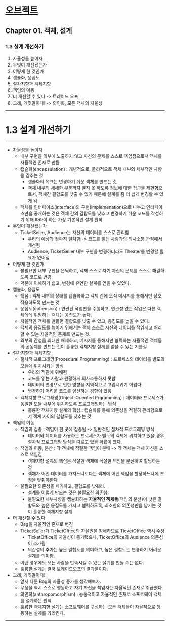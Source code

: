 # <a href = "../README.md" target="_blank">오브젝트</a>
## Chapter 01. 객체, 설계
### 1.3 설계 개선하기
1) 자율성을 높이자
2) 무엇이 개선됐는가
3) 어떻게 한 것인가
4) 캡슐화, 응집도
5) 절차지향과 객체지향
6) 책임의 이동
7) 더 개선할 수 있다 -> 트레이드 오프
8) 그래, 거짓말이다! -> 의인화, 모든 객체의 자율성

---

# 1.3 설계 개선하기

---

- 자율성을 높이자
    - 내부 구현을 외부에 노출하지 않고 자신의 문제를 스스로 책임짐으로서 객체를 자율적인 존재로 만듬
    - 캡슐화(encapsulation) : 개념적으로, 물리적으로 객체 내부의 세부적인 사항을 감추는 것
        - 캡슐화의 목표는 변경하기 쉬운 객체를 만드는 것
        - 객체 내부의 세세한 부분까지 알지 못 하도록 정보에 대한 접근을 제한함으로서, 객체간 결합도를 낮출 수 있기 때문에 설계를 좀 더 쉽게
          변경할 수 있게 됨
    - 객체를 인터페이스(interface)와 구현(implemenation)으로 나누고 인터페이스만을 공개하는 것은 객체 간의 결합도를 낮추고
      변경하기 쉬운 코드를 작성하기 위해 따라야 하는 가장 기본적인 설계 원칙
- 무엇이 개선됐는가
    - TicketSeller, Audience는 자신의 데이터를 스스로 관리함
        - 우리의 예상과 정확히 일치함 -> 코드를 읽는 사람과의 의사소통 관점에서 개선됨
        - Audience, TicketSeller 내부 구현을 변경하더라도 Theater를 변경할 필요가 없어짐
- 어떻게 한 것인가
    - 불필요한 내부 구현을 은닉하고, 객체 스스로 자기 자신의 문제를 스스로 해결하도록 코드로 변경
    - 덕분에 이해하기 쉽고, 변경에 유연한 설계를 얻을 수 있었다.
- 캡슐화, 응집도
    - 핵심 : 객체 내부의 상태를 캡슐화하고 객체 간에 오직 메시지를 통해서만 상호작용하도록 만드는 것
    - 응집도(cohension) : 연관된 작업만을 수행하고, 연관성 없는 작업은 다른 객체에에 위임하는 객체는 응집도가 높다.
    - 자율적인 객체를 만들면 결합도를 낮출 수 있고, 응집도를 높일 수 있다.
    - 객체의 응집도를 높이기 위해서는 객체 스스로 자신의 데이터를 책임지고 처리할 수 있는 자율적인 존재로 만드는 것.
    - 외부의 간섭을 최대한 배제하고, 메시지를 통해서만 협력하는 자율적인 객체들의 공동체를 만드는 것이 훌륭한 객체지향 설계를
      얻을 수 있는 지름길
- 절차지향과 객체지향
    - 절차적 프로그래밍(Procedural Programming) : 프로세스와 데이터를 별도의 모듈에 위치시키는 방식
        - 우리의 직관에 위배됨
        - 코드를 읽는 사람과 원활하게 의사소통하지 못함
        - 데이터의 변경으로 인한 영향을 지역적으로 고립시키기 어렵다.
        - 변경하기 어려운 코드를 양산하는 경향이 있음
    - 객체지향 프로그래밍(Object-Oriented Prgramming) : 데이터와 프로세스가 동일한 모듈 내부에 위치하도록 프로그래밍하는 방식
        - 훌륭한 객체지향 설계의 핵심 : 캡슐화를 통해 의존성을 적절히 관리함으로서 객체 사이의 결합도를 낮추는 것
- 책임의 이동
    - 책임의 집중 : 책임이 한 곳에 집중됨 -> 일반적인 절차적 프로그래밍 방식
        - 데이터와 데이터를 사용하는 프로세스가 별도의 객체에 위치하고 있을 경우 절차적 프로그래밍 방식을 따르고 있을 확률이 크다.
    - 책임의 이동, 분산 : 각 객체에 적절한 책임이 분배 -> 각 객체는 객체 자신을 스스로 책임짐
        - 객체지향 설계의 핵심은 적절한 객체에 적절한 책임을 분산하여 할당하는 것
        - 객체가 어떤 데이터를 가지느냐보다는 객체에 어떤 책임을 할당하느냐에 초점을 맞춰야한다
    - 불필요한 의존성을 제거하고, 결합도를 낮춰라.
        - 설계를 어렵게 만드는 것은 불필요한 의존성.
        - 불필요한 세부사항을 캡슐화하는 **자율적인 객체들**(책임의 분산)이 낮은 결합도와 높은 응집도를 가지고 협력하도록,
          최소한의 의존성만을 남기는 것이 훌륭한 객체지향 설계
- 더 개선할 수 있다
    - Bag을 자율적인 존재로 변경
    - TicketSeller가 TicketOffice의 자율권을 침해하므로 TicketOffice 역시 수정
        - TicketOffice의 자율성이 증가됐으나, TicketOffice의 Audience 의존성이 추가됨
        - 의존성의 추가는 높은 결합도를 의미하고, 높은 결합도는 변경하기 어려운 설계를 의미함.
    - 어떤 경우에도 모든 사람을 만족시킬 수 있는 설계를 만들 수는 없다.
    - 훌륭한 설계는 결국 트레이드오프의 결과물이다.
- 그래, 거짓말이다!
    - 앞서 다룬 Bag의 자율성 증가를 생각해보자.
    - 무생물 역시 스스로 행동하고 자기 자신을 책임지는 자율적인 존재로 취급했다.
    - 의인화(anthropomorphism) : 능동적이고 자율적인 존재로 소프트웨어 객체를 설계하는 원칙
    - 훌륭한 객체지향 설계는 소프트웨어를 구성하는 모든 객체들이 자율적으로 행동하는 설계를 가리킨다.


---
